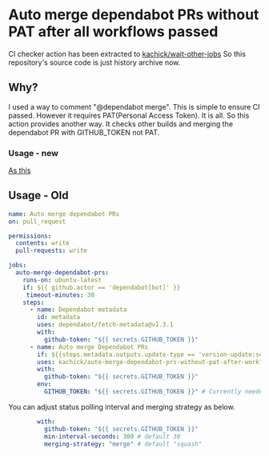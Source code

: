 # Auto merge dependabot PRs without PAT after all workflows passed

CI checker action has been extracted to [kachick/wait-other-jobs](https://github.com/kachick/wait-other-jobs)
So this repository's source code is just history archive now.

## Why?

I used a way to comment "@dependabot merge". This is simple to ensure CI passed. However it requires PAT(Personal Access Token). It is all.
So this action provides another way. It checks other builds and merging the dependabot PR with GITHUB_TOKEN not PAT.

### Usage - new

[As this](https://github.com/kachick/ruby_library_template/blob/22b655d9d12cf0d34e54353eb467b2cdeb71b4e1/.github/workflows/auto-merge-dependabot-prs.yml)

## Usage - Old

```yaml
name: Auto merge dependabot PRs
on: pull_request

permissions:
  contents: write
  pull-requests: write

jobs:
  auto-merge-dependabot-prs:
    runs-on: ubuntu-latest
    if: ${{ github.actor == 'dependabot[bot]' }}
     timeout-minutes: 30
    steps:
      - name: Dependabot metadata
        id: metadata
        uses: dependabot/fetch-metadata@v1.3.1
        with:
          github-token: "${{ secrets.GITHUB_TOKEN }}"
      - name: Auto merge Dependabot PRs
        if: ${{steps.metadata.outputs.update-type == 'version-update:semver-patch'}}
        uses: kachick/auto-merge-dependabot-prs-without-pat-after-workflows-passed@v1-beta
        with:
          github-token: "${{ secrets.GITHUB_TOKEN }}"
        env:
          GITHUB_TOKEN: "${{ secrets.GITHUB_TOKEN }}" # Currently needed to pass same value separately with ~ github-token
```

You can adjust status polling interval and merging strategy as below.

```yaml
        with:
          github-token: "${{ secrets.GITHUB_TOKEN }}"
          min-interval-seconds: 300 # default 30
          merging-strategy: "merge" # default "squash"
```


